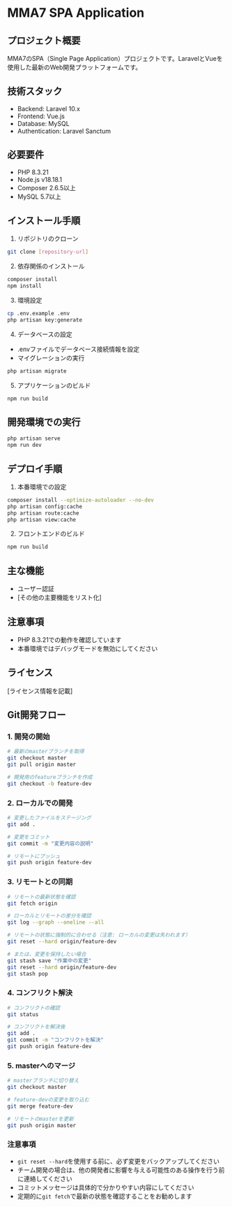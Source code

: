# MMA7 SPA Application

## プロジェクト概要
MMA7のSPA（Single Page Application）プロジェクトです。LaravelとVueを使用した最新のWeb開発プラットフォームです。

## 技術スタック
- Backend: Laravel 10.x
- Frontend: Vue.js
- Database: MySQL
- Authentication: Laravel Sanctum

## 必要要件
- PHP 8.3.21
- Node.js v18.18.1
- Composer 2.6.5以上
- MySQL 5.7以上

## インストール手順
1. リポジトリのクローン
```bash
git clone [repository-url]
```

2. 依存関係のインストール
```bash
composer install
npm install
```

3. 環境設定
```bash
cp .env.example .env
php artisan key:generate
```

4. データベースの設定
- .envファイルでデータベース接続情報を設定
- マイグレーションの実行
```bash
php artisan migrate
```

5. アプリケーションのビルド
```bash
npm run build
```

## 開発環境での実行
```bash
php artisan serve
npm run dev
```

## デプロイ手順
1. 本番環境での設定
```bash
composer install --optimize-autoloader --no-dev
php artisan config:cache
php artisan route:cache
php artisan view:cache
```

2. フロントエンドのビルド
```bash
npm run build
```

## 主な機能
- ユーザー認証
- [その他の主要機能をリスト化]

## 注意事項
- PHP 8.3.21での動作を確認しています
- 本番環境ではデバッグモードを無効にしてください

## ライセンス
[ライセンス情報を記載]

## Git開発フロー

### 1. 開発の開始
```bash
# 最新のmasterブランチを取得
git checkout master
git pull origin master

# 開発用のfeatureブランチを作成
git checkout -b feature-dev
```

### 2. ローカルでの開発
```bash
# 変更したファイルをステージング
git add .

# 変更をコミット
git commit -m "変更内容の説明"

# リモートにプッシュ
git push origin feature-dev
```

### 3. リモートとの同期
```bash
# リモートの最新状態を確認
git fetch origin

# ローカルとリモートの差分を確認
git log --graph --oneline --all

# リモートの状態に強制的に合わせる（注意: ローカルの変更は失われます）
git reset --hard origin/feature-dev

# または、変更を保持したい場合
git stash save "作業中の変更"
git reset --hard origin/feature-dev
git stash pop
```

### 4. コンフリクト解決
```bash
# コンフリクトの確認
git status

# コンフリクトを解決後
git add .
git commit -m "コンフリクトを解決"
git push origin feature-dev
```

### 5. masterへのマージ
```bash
# masterブランチに切り替え
git checkout master

# feature-devの変更を取り込む
git merge feature-dev

# リモートのmasterを更新
git push origin master
```

### 注意事項
- `git reset --hard`を使用する前に、必ず変更をバックアップしてください
- チーム開発の場合は、他の開発者に影響を与える可能性のある操作を行う前に連絡してください
- コミットメッセージは具体的で分かりやすい内容にしてください
- 定期的に`git fetch`で最新の状態を確認することをお勧めします